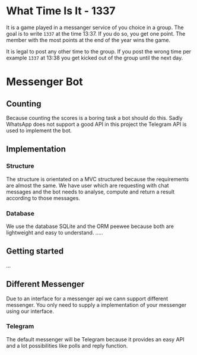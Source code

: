 # What Time Is It - 1337

It is a game played in a messanger service of you choice in a group.
The goal is to write `1337` at the time 13:37. If you do so, you get one point.
The member with the most points at the end of the year wins the game.

It is legal to post any other time to the group. If you post the wrong time per example `1337` at 13:38
you get kicked out of the group until the next day.

# Messenger Bot

## Counting

Because counting the scores is a boring task a bot should do this. Sadly WhatsApp does not support
a good API in this project the Telegram API is used to implement the bot.

## Implementation

### Structure

The structure is orientated on a MVC structured because the requirements are almost the same.
We have user which are requesting with chat messages and the bot needs to analyse, compute and return a result
according to those messages.

### Database

We use the database SQLite and the ORM peewee because both are lightweight and easy to understand.
.....


## Getting started

...


## Different Messenger

Due to an interface for a messenger api we cann support different messenger.
You only need to supply a implementation of your messenger using our interface.

### Telegram 

The default messenger will be Telegram because it provides an easy API and a lot possibilities like polls and reply
function.